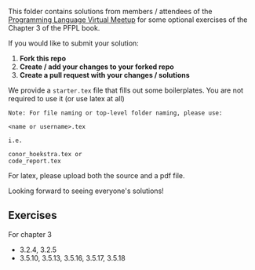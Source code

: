 This folder contains solutions from members / attendees of the [Programming Language Virtual Meetup](https://www.meetup.com/Programming-Languages-Toronto-Meetup/) for some optional exercises of the Chapter 3 of the PFPL book.

If you would like to submit your solution:

1. **Fork this repo**
2. **Create / add your changes to your forked repo**
3. **Create a pull request with your changes / solutions**

We provide a `starter.tex` file that fills out some boilerplates.
You are not required to use it (or use latex at all)

```
Note: For file naming or top-level folder naming, please use:

<name or username>.tex

i.e.

conor_hoekstra.tex or
code_report.tex
```

For latex, please upload both the source and a pdf file.

Looking forward to seeing everyone's solutions!

## Exercises
For chapter 3
- 3.2.4, 3.2.5
- 3.5.10, 3.5.13, 3.5.16, 3.5.17, 3.5.18